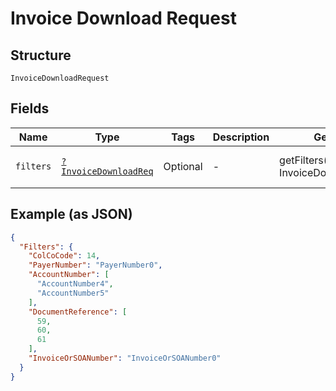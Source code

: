 
# Invoice Download Request

## Structure

`InvoiceDownloadRequest`

## Fields

| Name | Type | Tags | Description | Getter | Setter |
|  --- | --- | --- | --- | --- | --- |
| `filters` | [`?InvoiceDownloadReq`](../../doc/models/invoice-download-req.md) | Optional | - | getFilters(): ?InvoiceDownloadReq | setFilters(?InvoiceDownloadReq filters): void |

## Example (as JSON)

```json
{
  "Filters": {
    "ColCoCode": 14,
    "PayerNumber": "PayerNumber0",
    "AccountNumber": [
      "AccountNumber4",
      "AccountNumber5"
    ],
    "DocumentReference": [
      59,
      60,
      61
    ],
    "InvoiceOrSOANumber": "InvoiceOrSOANumber0"
  }
}
```

